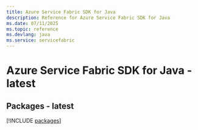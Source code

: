 ```yaml
---
title: Azure Service Fabric SDK for Java
description: Reference for Azure Service Fabric SDK for Java
ms.date: 07/11/2025
ms.topic: reference
ms.devlang: java
ms.service: servicefabric
---
```

# Azure Service Fabric SDK for Java - latest
## Packages - latest
[!INCLUDE [packages](service-fabric-index.md)]